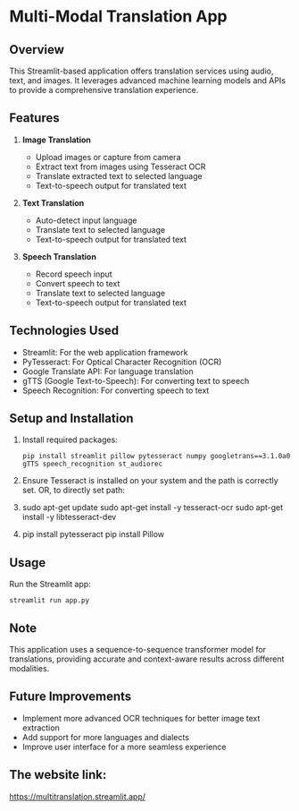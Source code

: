 # Multi-Modal Translation App

## Overview
This Streamlit-based application offers translation services using audio, text, and images. It leverages advanced machine learning models and APIs to provide a comprehensive translation experience.

## Features
1. **Image Translation**
   - Upload images or capture from camera
   - Extract text from images using Tesseract OCR
   - Translate extracted text to selected language
   - Text-to-speech output for translated text

2. **Text Translation**
   - Auto-detect input language
   - Translate text to selected language
   - Text-to-speech output for translated text

3. **Speech Translation**
   - Record speech input
   - Convert speech to text
   - Translate text to selected language
   - Text-to-speech output for translated text

## Technologies Used
- Streamlit: For the web application framework
- PyTesseract: For Optical Character Recognition (OCR)
- Google Translate API: For language translation
- gTTS (Google Text-to-Speech): For converting text to speech
- Speech Recognition: For converting speech to text

## Setup and Installation
1. Install required packages:
   ```
   pip install streamlit pillow pytesseract numpy googletrans==3.1.0a0 gTTS speech_recognition st_audiorec
   ```
2. Ensure Tesseract is installed on your system and the path is correctly set.
OR, to directly set path:
1. sudo apt-get update
   sudo apt-get install -y tesseract-ocr
   sudo apt-get install -y libtesseract-dev

2. pip install pytesseract
   pip install Pillow

## Usage
Run the Streamlit app:
```
streamlit run app.py
```

## Note
This application uses a sequence-to-sequence transformer model for translations, providing accurate and context-aware results across different modalities.

## Future Improvements
- Implement more advanced OCR techniques for better image text extraction
- Add support for more languages and dialects
- Improve user interface for a more seamless experience

## The website link:
https://multitranslation.streamlit.app/